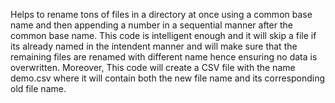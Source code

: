 Helps to rename tons of files in a directory at once using a common base name and then appending a number in a sequential manner after the common base name. This code is intelligent enough and it will skip a file if its already named
in the intendent manner and will make sure that the remaining files are renamed with different name hence ensuring no data is overwritten.
Moreover, This code will create a CSV file with the name demo.csv where it will contain both the new file name and its corresponding old file name. 

